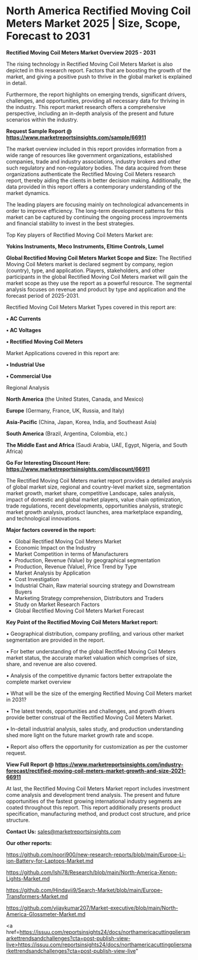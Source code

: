 # North America Rectified Moving Coil Meters Market 2025 | Size, Scope, Forecast to 2031

<Strong> Rectified Moving Coil Meters Market Overview 2025 - 2031</strong>

The rising technology in Rectified Moving Coil Meters Market is also depicted in this research report. Factors that are boosting the growth of the market, and giving a positive push to thrive in the global market is explained in detail.

Furthermore, the report highlights on emerging trends, significant drivers, challenges, and opportunities, providing all necessary data for thriving in the industry. This report market research offers a comprehensive perspective, including an in-depth analysis of the present and future scenarios within the industry.

<strong>Request Sample Report @ <a href=https://www.marketreportsinsights.com/sample/66911>https://www.marketreportsinsights.com/sample/66911</a></strong>

The market overview included in this report provides information from a wide range of resources like government organizations, established companies, trade and industry associations, industry brokers and other such regulatory and non-regulatory bodies. The data acquired from these organizations authenticate the Rectified Moving Coil Meters research report, thereby aiding the clients in better decision making. Additionally, the data provided in this report offers a contemporary understanding of the market dynamics.

The leading players are focusing mainly on technological advancements in order to improve efficiency. The long-term development patterns for this market can be captured by continuing the ongoing process improvements and financial stability to invest in the best strategies.

Top Key players of Rectified Moving Coil Meters Market are:

<strong>Yokins Instruments, Meco Instruments, Eltime Controls, Lumel</strong>

<strong><b>Global Rectified Moving Coil Meters Market Scope and Size:</b></strong>
The Rectified Moving Coil Meters market is declared segment by company, region (country), type, and application. Players, stakeholders, and other participants in the global Rectified Moving Coil Meters market will gain the market scope as they use the report as a powerful resource. The segmental analysis focuses on revenue and product by type and application and the forecast period of 2025-2031.

Rectified Moving Coil Meters Market Types covered in this report are:

<strong>• AC Currents

• AC Voltages

• Rectified Moving Coil Meters</strong>

Market Applications covered in this report are:

<strong>• Industrial Use

• Commercial Use</strong> 

Regional Analysis

<strong>North America</strong> (the United States, Canada, and Mexico)

<strong>Europe</strong> (Germany, France, UK, Russia, and Italy)

<strong>Asia-Pacific</strong> (China, Japan, Korea, India, and Southeast Asia)

<strong>South America</strong> (Brazil, Argentina, Colombia, etc.)

<strong>The Middle East and Africa</strong> (Saudi Arabia, UAE, Egypt, Nigeria, and South Africa)

<strong>Go For Interesting Discount Here: <a href=https://www.marketreportsinsights.com/discount/66911>https://www.marketreportsinsights.com/discount/66911</a></strong>

The Rectified Moving Coil Meters market report provides a detailed analysis of global market size, regional and country-level market size, segmentation market growth, market share, competitive Landscape, sales analysis, impact of domestic and global market players, value chain optimization, trade regulations, recent developments, opportunities analysis, strategic market growth analysis, product launches, area marketplace expanding, and technological innovations.

<strong><b>Major factors covered in the report:</b></strong>
<ul>
  <li>Global Rectified Moving Coil Meters Market </li>
  <li>Economic Impact on the Industry</li>
  <li>Market Competition in terms of Manufacturers</li>
  <li>Production, Revenue (Value) by geographical segmentation</li>
  <li>Production, Revenue (Value), Price Trend by Type</li>
  <li>Market Analysis by Application</li>
  <li>Cost Investigation</li>
  <li>Industrial Chain, Raw material sourcing strategy and Downstream Buyers</li>
  <li>Marketing Strategy comprehension, Distributors and Traders</li>
  <li>Study on Market Research Factors</li>
  <li>Global Rectified Moving Coil Meters Market Forecast</li>
</ul>

<strong><b>Key Point of the Rectified Moving Coil Meters Market report:</b></strong>

• Geographical distribution, company profiling, and various other market segmentation are provided in the report.

• For better understanding of the global Rectified Moving Coil Meters market status, the accurate market valuation which comprises of size, share, and revenue are also covered.

• Analysis of the competitive dynamic factors better extrapolate the complete market overview

• What will be the size of the emerging Rectified Moving Coil Meters market in 2031?

• The latest trends, opportunities and challenges, and growth drivers provide better construal of the Rectified Moving Coil Meters Market.

• In-detail industrial analysis, sales study, and production understanding shed more light on the future market growth rate and scope.

• Report also offers the opportunity for customization as per the customer request.

<strong><b>View Full Report @ <a href=https://www.marketreportsinsights.com/industry-forecast/rectified-moving-coil-meters-market-growth-and-size-2021-66911>https://www.marketreportsinsights.com/industry-forecast/rectified-moving-coil-meters-market-growth-and-size-2021-66911</a></b></strong>


At last, the Rectified Moving Coil Meters Market report includes investment come analysis and development trend analysis. The present and future opportunities of the fastest growing international industry segments are coated throughout this report. This report additionally presents product specification, manufacturing method, and product cost structure, and price structure.

<strong>Contact Us:</strong>
sales@marketreportsinsights.com

<strong>Our other reports:</strong>

<a href=https://github.com/noori900/new-research-reports/blob/main/Europe-Li-ion-Battery-for-Laptops-Market.md>https://github.com/noori900/new-research-reports/blob/main/Europe-Li-ion-Battery-for-Laptops-Market.md</a>

<a href=https://github.com/Ishi78/Research/blob/main/North-America-Xenon-Lights-Market.md>https://github.com/Ishi78/Research/blob/main/North-America-Xenon-Lights-Market.md</a>

<a href=https://github.com/Hindavii9/Search-Market/blob/main/Europe-Transformers-Market.md>https://github.com/Hindavii9/Search-Market/blob/main/Europe-Transformers-Market.md</a>

<a href=https://github.com/vijaykumar207/Market-executive/blob/main/North-America-Glossmeter-Market.md>https://github.com/vijaykumar207/Market-executive/blob/main/North-America-Glossmeter-Market.md</a>

<a href=https://issuu.com/reportsinsights24/docs/northamericacuttingpliersmarkettrendsandchallenges?cta=post-publish-view-live>https://issuu.com/reportsinsights24/docs/northamericacuttingpliersmarkettrendsandchallenges?cta=post-publish-view-live</a>"
